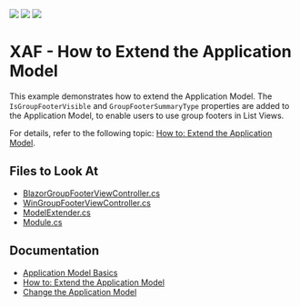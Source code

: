 <!-- default badges list -->
![](https://img.shields.io/endpoint?url=https://codecentral.devexpress.com/api/v1/VersionRange/128590201/23.2.3%2B)
[![](https://img.shields.io/badge/Open_in_DevExpress_Support_Center-FF7200?style=flat-square&logo=DevExpress&logoColor=white)](https://supportcenter.devexpress.com/ticket/details/E213)
[![](https://img.shields.io/badge/📖_How_to_use_DevExpress_Examples-e9f6fc?style=flat-square)](https://docs.devexpress.com/GeneralInformation/403183)
<!-- default badges end -->

# XAF - How to Extend the Application Model

This example demonstrates how to extend the Application Model. The `IsGroupFooterVisible` and `GroupFooterSummaryType` properties are added to the Application Model, to enable users to use group footers in List Views. 

For details, refer to the following topic: [How to: Extend the Application Model](https://docs.devexpress.com/eXpressAppFramework/112785/ui-construction/application-model/how-to-extend-the-application-model).

## Files to Look At

* [BlazorGroupFooterViewController.cs](./CS/EFCore/ExtendModelEF/ExtendModelEF.Blazor.Server/Controllers/BlazorGroupFooterViewController.cs)
* [WinGroupFooterViewController.cs](./CS/EFCore/ExtendModelEF/ExtendModelEF.Win/Controllers/WinGroupFooterViewController.cs) 
* [ModelExtender.cs](./CS/EFCore/ExtendModelEF/ExtendModelEF.Module/ModelExtender.cs) 
* [Module.cs](./CS/EFCore/ExtendModelEF/ExtendModelEF.Module/Module.cs ) 

## Documentation 
* [Application Model Basics](https://docs.devexpress.com/eXpressAppFramework/112580/ui-construction/application-model/application-model-basics)
* [How to: Extend the Application Model](https://docs.devexpress.com/eXpressAppFramework/112785/ui-construction/application-model/how-to-extend-the-application-model)
* [Change the Application Model](https://docs.devexpress.com/eXpressAppFramework/403527/ui-construction/application-model-ui-settings-storage/change-application-model)

